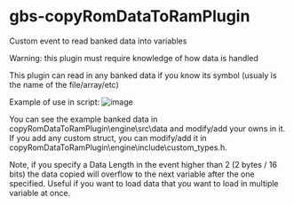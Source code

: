 # gbs-copyRomDataToRamPlugin
 Custom event to read banked data into variables

Warning: this plugin must require knowledge of how data is handled

This plugin can read in any banked data if you know its symbol (usualy is the name of the file/array/etc)

Example of use in script:
![image](https://github.com/user-attachments/assets/5fdc2824-cc87-4c01-8697-47443a06509e)

You can see the example banked data in copyRomDataToRamPlugin\engine\src\data and modify/add your owns in it.
If you add any custom struct, you can modify/add it in copyRomDataToRamPlugin\engine\include\custom_types.h.

Note, if you specify a Data Length in the event higher than 2 (2 bytes / 16 bits) the data copied will overflow to the next variable after the one specified.
Useful if you want to load data that you want to load in multiple variable at once.
